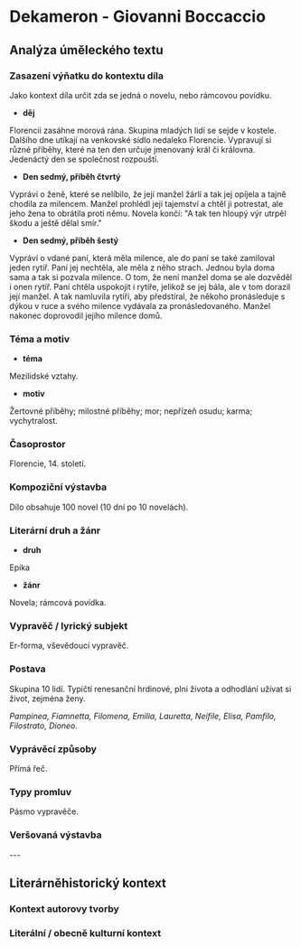 # Dekameron - Giovanni Boccaccio

## Analýza úměleckého textu

### Zasazení výňatku do kontextu díla

Jako kontext díla určit zda se jedná o novelu, nebo rámcovou povídku.

- **děj**

Florencii zasáhne morová rána. Skupina mladých lidí se sejde v kostele. Dalšího dne utíkají na venkovské sídlo nedaleko Florencie. Vypravují si různé příběhy, které na ten den určuje jmenovaný král či královna. Jedenáctý den se společnost rozpouští.

- **Den sedmý, příběh čtvrtý**

Vypráví o ženě, které se nelíbilo, že její manžel žárlí a tak jej opíjela a tajně chodila za milencem. Manžel prohlédl její tajemství a chtěl ji potrestat, ale jeho žena to obrátila proti němu. Novela končí: "A tak ten hloupý výr utrpěl škodu a ještě dělal smír."

- **Den sedmý, příběh šestý**

Vypráví o vdané paní, která měla milence, ale do paní se také zamiloval jeden rytíř. Paní jej nechtěla, ale měla z něho strach. Jednou byla doma sama a tak si pozvala milence. O tom, že není manžel doma se ale dozvěděl i onen rytíř. Paní chtěla uspokojit i rytíře, jelikož se jej bála, ale v tom dorazil její manžel. A tak namluvila rytíři, aby předstíral, že někoho pronásleduje s dýkou v ruce a svého milence vydávala za pronásledovaného. Manžel nakonec doprovodil jejího milence domů.

### Téma a motiv

- **téma**

Mezilidské vztahy.

- **motiv**

Žertovné příběhy; milostné příběhy; mor; nepřízeň osudu; karma; vychytralost.

### Časoprostor

Florencie, 14. století.

### Kompoziční výstavba

Dílo obsahuje 100 novel (10 dní po 10 novelách).

### Literární druh a žánr

- **druh**

Epika

- **žánr**

Novela; rámcová povídka.

### Vypravěč / lyrický subjekt

Er-forma, vševědoucí vypravěč.

### Postava

Skupina 10 lidí. Typičtí renesanční hrdinové, plni života a odhodlání užívat si život, zejména ženy.

*Pampinea, Fiamnetta, Filomena, Emilia, Lauretta, Neifile, Elisa, Pamfilo, Filostrato, Dioneo.*

### Vyprávěcí způsoby

Přímá řeč.

### Typy promluv

Pásmo vypravěče.

### Veršovaná výstavba

\-\-\-

## Literárněhistorický kontext

### Kontext autorovy tvorby

### Literální / obecně kulturní kontext

